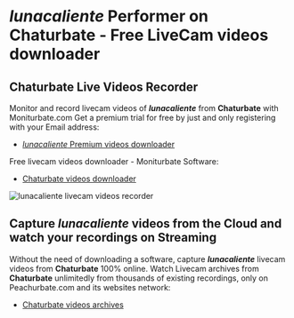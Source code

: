 # _lunacaliente_ Performer on Chaturbate - Free LiveCam videos downloader

## Chaturbate Live Videos Recorder

Monitor and record livecam videos of **_lunacaliente_** from **Chaturbate** with Moniturbate.com
Get a premium trial for free by just and only registering with your Email address:
* [_lunacaliente_ Premium videos downloader](https://moniturbate.com/request-demo-licence-key.html)

Free livecam videos downloader - Moniturbate Software:
* [Chaturbate videos downloader](https://moniturbate.com/moniturbate-download-software.html)

![_lunacaliente_ livecam videos recorder](https://peachurnet.com/templates/moniturbate-software.png)


## Capture _lunacaliente_ videos from the Cloud and watch your recordings on Streaming

Without the need of downloading a software, capture **_lunacaliente_** livecam videos from **Chaturbate** 100% online.
Watch Livecam archives from **Chaturbate** unlimitedly from thousands of existing recordings, only on Peachurbate.com and its websites network:
* [Chaturbate videos archives](https://peachurnet.com/)